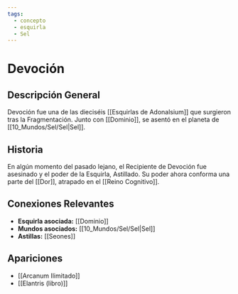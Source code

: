 ```yaml
---
tags:
  - concepto
  - esquirla
  - Sel
---
```


# Devoción

## Descripción General
Devoción fue una de las dieciséis [[Esquirlas de Adonalsium]] que surgieron tras la Fragmentación. Junto con [[Dominio]], se asentó en el planeta de [[10_Mundos/Sel/Sel|Sel]].

## Historia
En algún momento del pasado lejano, el Recipiente de Devoción fue asesinado y el poder de la Esquirla, Astillado. Su poder ahora conforma una parte del [[Dor]], atrapado en el [[Reino Cognitivo]].

## Conexiones Relevantes
* **Esquirla asociada:** [[Dominio]]
* **Mundos asociados:** [[10_Mundos/Sel/Sel|Sel]]
* **Astillas:** [[Seones]]

## Apariciones
* [[Arcanum Ilimitado]]
* [[Elantris (libro)]]
